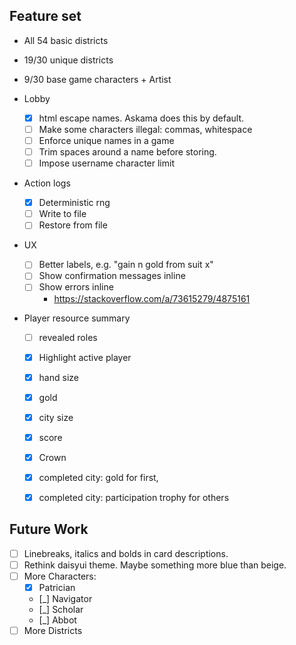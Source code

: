  ## Feature set
 - All 54 basic districts
 - 19/30 unique districts
 - 9/30 base game characters + Artist

- Lobby
    - [x] html escape names. Askama does this by default.
    - [ ] Make some characters illegal: commas, whitespace
    - [ ] Enforce unique names in a game
    - [ ] Trim spaces around a name before storing.
    - [ ] Impose username character limit

- Action logs
    - [x] Deterministic rng
    - [ ] Write to file
    - [ ] Restore from file

- UX
    - [ ] Better labels, e.g. "gain n gold from suit x"
    - [ ] Show confirmation messages inline
    - [ ] Show errors inline
        - https://stackoverflow.com/a/73615279/4875161

- Player resource summary
    - [ ] revealed roles
    - [x] Highlight active player
    - [x] hand size
    - [x] gold
    - [x] city size
    - [x] score
    - [x] Crown
    - [x] completed city: gold for first,
    - [x] completed city: participation trophy for others


## Future Work
- [ ] Linebreaks, italics and bolds in card descriptions.
- [ ] Rethink daisyui theme. Maybe something more blue than beige.
- [ ] More Characters:
    - [x] Patrician
    - [_] Navigator
    - [_] Scholar
    - [_] Abbot
- [ ] More Districts 

